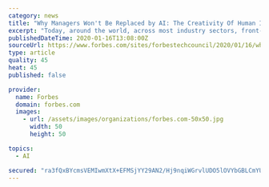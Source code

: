 ```yaml
---
category: news
title: "Why Managers Won't Be Replaced by AI: The Creativity Of Human Intelligence"
excerpt: "Today, around the world, across most industry sectors, front-line, midlevel and, yes, even executive-level managers spend 54% of their workdays on administrative coordination and control. In contrast,"
publishedDateTime: 2020-01-16T13:08:00Z
sourceUrl: https://www.forbes.com/sites/forbestechcouncil/2020/01/16/why-managers-wont-be-replaced-by-ai-the-creativity-of-human-intelligence/
type: article
quality: 45
heat: 45
published: false

provider:
  name: Forbes
  domain: forbes.com
  images:
    - url: /assets/images/organizations/forbes.com-50x50.jpg
      width: 50
      height: 50

topics:
  - AI

secured: "ra3fQxBYcmsVEMIwmXtX+EFMSjYY29AN2/Hj9nqiWGrvlUDO5lOVYbGBLCmYULqspZWWcMqlxbErC53D6g58PcW2K5vMAeAAwmfkxPtjEHL5//8cu2E9M0hSvP4seC+TLgIDTOdEkg5TyJSViliKVjwPWwORHG4Z0ja17DfYuOFp1pxurDQJ25XAbDUF769MPPOj7D5+kU+K6A4jBXCczfJOeyNY2l5K12N27FLDQkvf5PCCVGno2E8+d42Z7h9vYRyaUtCkSQ/AgggoSbcHXCJYr5jYttTPwhp8ub9y1+W2WmjhU5sxelTVlzSlYSNAuwyRoyURrmUMSwYDyyN2DJgGzxoJXQF5/xI8SPmb/xC9mwiZ14uRJjIiBbnia9fQgusuHAb80DqleddS2mx/SRg4kLMi/EzABOXbiffGPeTN+UobkjA5wCc/ENV64hBDCNA8akNCbUUd9O+FgtV/cA==;xP5rr//XNfdk6V8BJivqLQ=="
---
```


